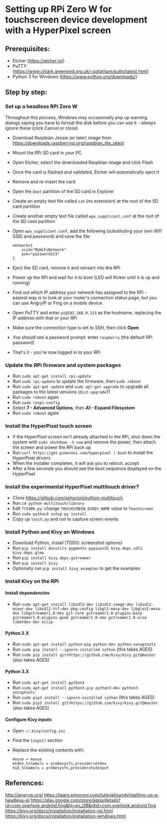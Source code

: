 # Setting up RPi Zero W for touchscreen device development with a HyperPixel screen

## Prerequisites:

- Etcher (https://etcher.io/)
- PuTTY (https://www.chiark.greenend.org.uk/~sgtatham/putty/latest.html)
- Python 3 for Windows (https://www.python.org/downloads/)

## Step by step:

### Set up a headless RPi Zero W

Throughout this process, Windows may occasionally pop up warning dialogs saying you have to format the disk before you can use it - *always* ignore these (click Cancel or close)

- Download Raspbian Jessie (or later) image from https://downloads.raspberrypi.org/raspbian_lite_latest
- Mount the RPi SD card in your PC
- Open Etcher, select the downloaded Raspbian image and click Flash
- Once the card is flashed and validated, Etcher will automatically eject it
- Remove and re-insert the card
- Open the `boot` partition of the SD card in Explorer
- Create an empty text file called `ssh` (no extension) at the root of the SD card partition
- Create another empty text file called `wpa_supplicant.conf` at the root of the SD card partition
- Open `wpa_supplicant.conf`, add the following (substituting your own Wifi SSID and password) and save the file:

      network={
          ssid="MyWiFiNetwork"
          psk="password123"
      }

- Eject the SD card, remove it and reinsert into the RPi
- Power up the RPi and wait for it to boot (LED will flicker until it is up and running)
- Find out which IP address your network has assigned to the RPi - easiest way is to look at your router's connection status page, but you can use AngryIP or Fing on a mobile device
- Open PuTTY and enter `pi@192.168.0.123` as the hostname, replacing the IP address with that or your RPi
- Make sure the connection type is set to SSH, then click **Open**
- You should see a password prompt: enter `raspberry` (the default RPi password)
- That's it - you're now logged in to your RPi

### Update the RPi firmware and system packages

- Run `sudo apt-get install rpi-update`
- Run `sudo rpi-update` to update the firmware, then `sudo reboot`
- Run `sudo apt-get update` and `sudo apt-get upgrade` to upgrade all packages to the latest versions (`dist-upgrade`?)
- Run `sudo reboot` again
- Run `sudo raspi-config`
- Select **7 - Advanced Options**, then **A1 - Expand Filesystem**
- Run `sudo reboot` again

### Install the HyperPixel touch screen

- If the HyperPixel screen isn't already attached to the RPi, shut down the system with `sudo shutdown -h now` and remove the power, then attach the screen and power the RPi back up
- Run `curl https://get.pimoroni.com/hyperpixel | bash` to install the HyperPixel drivers
- When the installer completes, it will ask you to reboot: accept
- After a few seconds you should see the boot sequence displayed on the HyperPixel

### Install the experimental HyperPixel multitouch driver?

<!-- TODO: Is this actually required, or does the above driver do everything I need? -->

- Clone https://github.com/pimoroni/python-multitouch
- Run `cd python-multitouch/library`
- Edit `ft5406.py`: change `TOUCHSCREEN_EVDEV_NAME` value to `Touchscreen`
- Run `sudo python3 setup.py install`
- Copy up `touch.py` and run to capture screen events

### Install Python and Kivy on Windows

- Download Python, install (TODO: screenshot options)
- Run `pip install docutils pygments pypiwin32 kivy.deps.sdl2 kivy.deps.glew`
- Run `pip install kivy.deps.gstreamer`
- Run `pip install kivy`
- Optionally run `pip install kivy_examples` to get the examples

### Install Kivy on the RPi

#### Install dependencies

- Run `sudo apt-get install libsdl2-dev libsdl2-image-dev libsdl2-mixer-dev libsdl2-ttf-dev pkg-config libgl1-mesa-dev libgles2-mesa-dev libgstreamer1.0-dev git-core gstreamer1.0-plugins-base gstreamer1.0-plugins-good gstreamer1.0-omx gstreamer1.0-alsa libmtdev-dev xclip`

#### Python 2.X

- Run `sudo apt-get install python-pip python-dev python-setuptools`
- Run `sudo pip install --ignore-installed cython` (this takes AGES)
- Run `sudo pip install git+https://github.com/kivy/kivy.git@master` (also takes AGES)`

#### Python 3.X

- Run `sudo apt-get install python3`
- Run `sudo apt-get install python3-pip python3-dev python3-setuptools`
- Run `sudo pip3 install --ignore-installed cython` (this takes AGES)
- Run `sudo pip3 install git+https://github.com/kivy/kivy.git@master` (also takes AGES)

#### Configure Kivy inputs

- Open `~/.kivy/config.ini`
- Find the `[input]` section
- Replace the existing contents with:

      mouse = mouse
      mtdev_%(name)s = probesysfs,provider=mtdev
      hid_%(name)s = probesysfs,provider=hidinput

## References:

http://angryip.org/
https://learn.pimoroni.com/tutorial/sandyj/setting-up-a-headless-pi
https://play.google.com/store/apps/details?id=com.overlook.android.fing&hl=en_GB&rdid=com.overlook.android.fing
https://kivy.org/docs/installation/installation-rpi.html
https://kivy.org/docs/installation/installation-windows.html